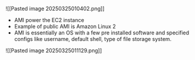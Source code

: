 ![[Pasted image 20250325010402.png]]
- AMI power the EC2 instance
- Example of public AMI is Amazon Linux 2
- AMI is essentially an OS with a few pre installed software and specified configs like username, default shell, type of file storage system.

![[Pasted image 20250325011129.png]]
